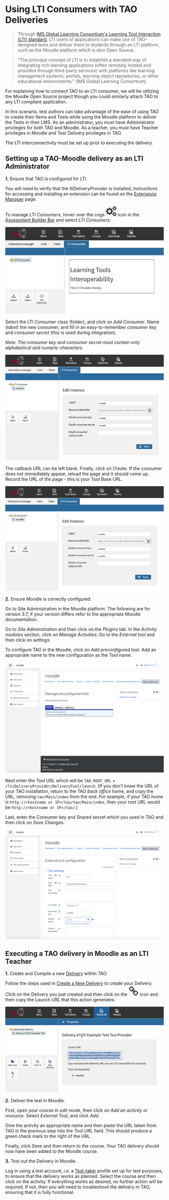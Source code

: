 # Using LTI Consumers with TAO Deliveries

> Through [IMS Global Learning Consortium's Learning Tool Interaction (LTI) standard](http://www.imsglobal.org/activity/learning-tools-interoperability), LTI users of applications can make use of TAO-designed tests and deliver them to students through an LTI platform, such as the Moodle platform which is also Open Source. 

> "The principal concept of LTI is to establish a standard way of integrating rich learning applications (often remotely hosted and provided through third-party services) with platforms like learning management systems, portals, learning object repositories, or other educational environments." (IMS Global Learning Consortium) 

For explaining how to connect TAO to an LTI consumer, we will be utilizing the Moodle Open Source project though you could similarly attach TAO to any LTI compliant application.

In this scenario, test authors can take advantage of the ease of using TAO to create their Items and Tests while using the Moodle platform to deliver the Tests in their LMS. As an administrator, you must have Administrator privileges for both TAO and Moodle. As a teacher, you must have Teacher privileges in Moodle and Test Delivery privileges in TAO.

The LTI interconnectivity must be set up prior to executing the delivery.

## Setting up a TAO-Moodle delivery as an LTI Administrator

**1.** Ensure that TAO is configured for LTI.

You will need to verify that the *ltiDeliveryProvider* is installed, instructions for accessing and installing an extension can be found on the [Extensions Manager]({AG}/management/extensions-manager.md) page. 

To manage *LTI Consumers*, hover over the cogs ![settings](../resources/_icons/settings.png) icon in the [Assessment Builder Bar](../appendix/glossary.md#assessment-builder-bar) and select *LTI Consumers*. 

![LTI Consumers](../resources/backend/l-t-i-consumers/lti1.png)

Select the LTI Consumer class (folder), and click on *Add Consumer*. Name (*label*) the new consumer, and fill in an easy-to-remember *consumer key* and *consumer secret* (this is used during integration).

*Note: The *consumer key* and *consumer secret* must contain only alphabetical and numeric characters.*

![LTI Consumers](../resources/backend/l-t-i-consumers/lti2.png)

The callback URL can be left blank. Finally, click on *Create*. If the consumer does not immediately appear, reload the page and it should come up. Record the URL of the page - this is your Tool Base URL.

![LTI Consumers](../resources/backend/l-t-i-consumers/lti3.png)

**2.** Ensure Moodle is correctly configured.

Go to Site Administration in the Moodle platform. The following are for version 3.7, if your version differs refor to the appropriate Moodle documentation.

Go to *Site Administration* and then click on the  *Plugins* tab. In the *Activity modules* section, click on *Manage Activities*. Go to the *External tool* and then click on *settings*.

To configure TAO in the Moodle, click on  *Add preconfigured tool*. Add an appropriate name to the new configuration as the Tool name. 

![Moodle](../resources/backend/l-t-i-consumers/moodle1.png)

Next enter the Tool URL which will be `TAO_ROOT_URL` + `/ltiDeliveryProvider/DeliveryTool/launch`. (If you don't know the URL of your TAO installation, return to the TAO *back office* home, and copy the URL, removing `tao/Main/index` from the end. For example, if your TAO home is `http://<hostname or IP>/tao/tao/Main/index`, then your root URL would be `http://<hostname or IP>/tao/`.)

Last, enter the Consumer key and Shared secret which you used in TAO and then click on *Save Changes*.

![Moodle config](../resources/backend/l-t-i-consumers/moodle2.png)


## Executing a TAO delivery in Moodle as an LTI Teacher

**1.** Create and Compile a new [Delivery](../appendix/glossary.md#delivery) within TAO.

Follow the steps used in [Create a New Delivery](../deliveries/create-a-new-delivery) to create your Delivery. Click on the Delivery you just created and then click on the ![LTI](../resources/_icons/link.png) icon and then copy the Launch URL that this action generates.

![LTI Export](../resources/backend/l-t-i-consumers/lti4.png)

**2.** Deliver the test in Moodle.

First, open your course in *edit* mode, then click on *Add an activity or resource*. Select *External Tool*, and click *Add*. 

Give the activity an appropriate name and then paste the URL taken from TAO in the previous step into the *Tool URL* field. This should produce a green check mark to the right of the URL. 

Finally, click *Save* and then return to the course. Your TAO delivery should now have been added to the Moodle course.

**3.** Test out the Delivery in Moodle.

Log in using a test account, i.e. a [Test-taker](../appendix/glossary.md#test-taker) profile set up for test purposes, to ensure that the delivery works as planned. Select the course and then click on the activity. If everything works as desired, no further action will be required. If not, then you will need to troubleshoot the delivery in TAO, ensuring that it is fully functional.
